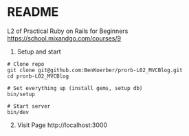 # README

L2 of Practical Ruby on Rails for Beginners
https://school.mixandgo.com/courses/9


1. Setup and start

```
# Clone repo
git clone git@github.com:BenKoerber/prorb-L02_MVCBlog.git
cd prorb-L02_MVCBlog

# Set everything up (install gems, setup db)
bin/setup

# Start server
bin/dev
```

2. Visit Page
http://localhost:3000


